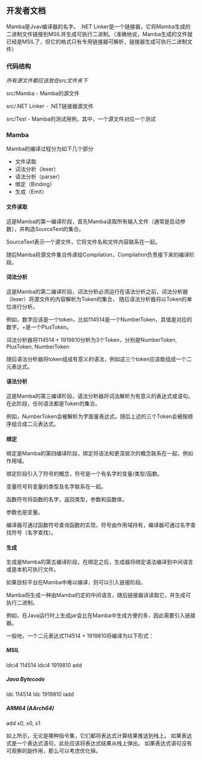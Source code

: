 ## 开发者文档

Mamba是Jvav编译器的名字。
.NET Linker是一个链接器，它将Mamba生成的二进制文件链接到MSIL并生成可执行二进制。（准确地说，Mamba生成的文件就已经是MSIL了，但它的格式只有专用链接器可解析，链接器生成可执行二进制文件）

### 代码结构

*所有源文件都应该放在src文件夹下*

src/Mamba - Mamba的源文件

src/.NET Linker - .NET链接器源文件

src/Test - Mamba的测试用例，其中，一个源文件对应一个测试

### Mamba

Mamba的编译过程分为如下几个部分
- 文件读取
- 词法分析（lexer）
- 语法分析（parser）
- 绑定（Binding）
- 生成（Emit）

#### 文件读取

这是Mamba的第一编译阶段，首先Mamba读取所有输入文件（通常是启动参数），并构造SourceText的集合。

SourceText表示一个源文件，它将文件名和文件内容联系在一起。

随后Mamba将源文件集合传递给Compilation，Compilation负责接下来的编译阶段。

#### 词法分析

这是Mamba的第二编译阶段，词法分析必须运行在语法分析之前，词法分析器（lexer）将源文件的内容解析为Token的集合，
随后语法分析器将以Token的单位进行分析。

例如，数字应该是一个token，比如114514是一个NumberToken，其值是对应的数字。+是一个PlusToken。

词法分析器将114514 + 1919810分析为3个Token，分别是NumberToken, PlusToken, NumberToken

随后语法分析器将token组成有意义的语法，例如这三个token应该能组成一个二元表达式。

#### 语法分析

这是Mamba的第三编译阶段，语法分析器将词法解析为有意义的表达式或语句。
在此阶段，任何语法都是Token的集合。

例如，NumberToken会被解析为字面量表达式，随后上述的三个Token会被按顺序组合成二元表达式。

#### 绑定
绑定是Mamba的第四编译阶段，绑定将语法和更深层次的概念联系在一起，例如作用域。

绑定阶段引入了符号的概念，符号是一个有名字的变量/类型/函数。

变量符号将变量的类型及名字联系在一起。

函数符号将函数的名字，返回类型，参数和函数体。

参数也是变量。

编译器可通过函数符号查询函数的实现，符号由作用域持有，编译器可通过名字查找符号（名字查找）。

#### 生成

生成是Mamba的第五编译阶段，在绑定之后，生成器将绑定语法编译到中间语言或是本机可执行文件。

如果目标平台在Mamba中难以编译，则可以引入链接阶段。

Mamba将生成一种由Mamba约定的中间语言，随后链接器讲读取它，并生成可执行二进制。

例如，在Java运行时上生成jar会比在Mamba中生成方便的多，因此需要引入链接器。

一般地，一个二元表达式114514 + 1919810将编译为以下形式：

##### MSIL

ldci4 114514
ldci4 1919810
add

##### Java Bytecode

ldc 114514
ldc 1919810
iadd

##### ARM64 (AArch64)

add x0, x0, x1

如上所示，无论是哪种指令集，它们都将表达式计算结果推送到栈上。
如果表达式是一个表达式语句，此处应该将表达式结果从栈上弹出。
如果表达式语句没有可观察的副作用，那么可以考虑优化掉。
